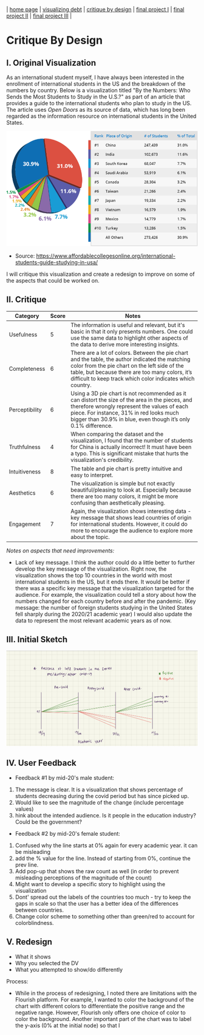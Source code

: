 | [home page](https://cmustudent.github.io/tswd-portfolio-templates/) | [visualizing debt](visualizing-government-debt) | [critique by design](critique-by-design) | [final project I](final-project-part-one) | [final project II](final-project-part-two) | [final project III](final-project-part-three) |

# Critique By Design

## I. Original Visualization
As an international student myself, I have always been interested in the enrollment of international students in the US and the breakdown of the numbers by country. Below is a visualization titled "By the Numbers: Who Sends the Most Students to Study in the U.S.?" as part of an article that provides a guide to the international students who plan to study in the US. The article uses _Open Doors_ as its source of data, which has long been regarded as the information resource on international students in the United States. 

![Original Visualization](study-in-the-US.png)
- Source: https://www.affordablecollegesonline.org/international-students-guide-studying-in-usa/

I will critique this visualization and create a redesign to improve on some of the aspects that could be worked on.

## II. Critique

| Category       | Score | Notes |
| -------------- | ----- |----- |
| Usefulness     |   5   | The information is useful and relevant, but it's basic in that it only presents numbers. One could use the same data to highlight other aspects of the data to derive more interesting insights. |
| Completeness   |   6   | There are a lot of colors. Between the pie chart and the table, the author indicated the matching color from the pie chart on the left side of the table, but because there are too many colors, it’s difficult to keep track which color indicates which country. |
| Perceptibility |   6   | Using a 3D pie chart is not recommended as it can distort the size of the area in the pieces, and therefore wrongly represent the values of each piece. For instance, 31% in red looks much bigger than 30.9% in blue, even though it’s only 0.1% difference. |
| Truthfulness   |   4   | When comparing the dataset and the visualization, I found that the number of students for China is actually incorrect! It must have been a typo. This is significant mistake that hurts the visualization's credibility. |
| Intuitiveness  |   8   | The table and pie chart is pretty intuitive and easy to interpret. |
| Aesthetics     |   6   | The visualization is simple but not exactly beautiful/pleasing to look at. Especially because there are too many colors, it might be more confusing than aesthetically pleasing. |
| Engagement     |   7   | Again, the visualization shows interesting data - key message that shows lead countries of origin for international students. However, it could do more to encourage the audience to explore more about the topic. |

*Notes on aspects that need improvements:*
- Lack of key message. I think the author could do a little better to further develop the key message of the visualization. Right now, the visualization shows the top 10 countries in the world with most international students in the US, but it ends there. It would be better if there was a specific key message that the visualization targeted for the audience. For example, the visualization could tell a story about how the numbers changed for each country before and after the pandemic. (Key message: the number of foreign students studying in the United States fell sharply during the 2020/21 academic year) I would also update the data to represent the most relevant academic years as of now. 

## III. Initial Sketch
![Sketch](sketch.jpg)

## IV. User Feedback
- Feedback #1 by mid-20's male student:
1) The message is clear. It is a visualization that shows percentage of students decreasing during the covid period but has since picked up.
2) Would like to see the magnitude of the change (include percentage values)
3) hink about the intended audience. Is it people in the education industry? Could be the government?

- Feedback #2 by mid-20's female student:
1) Confused why the line starts at 0% again for every academic year. it can be misleading
2) add the % value for the line. Instead of starting from 0%, continue the prev line.
3) Add pop-up that shows the raw count as well (in order to prevent misleading perceptions of the magnitude of the count)
4) Might want to develop a specific story to highlight using the visualization
5) Dont' spread out the labels of the countries too much - try to keep the gaps in scale so that the user has a better idea of the differences between countries.
6) Change color scheme to something other than green/red to account for colorblindness.  
  
## V. Redesign
<div class="flourish-embed flourish-slope" data-src="visualisation/15067570"><script src="https://public.flourish.studio/resources/embed.js"></script></div>

-	What it shows
-	Why you selected the DV
-	What you attempted to show/do differently

Process:
- While in the process of redesigning, I noted there are limitations with the Flourish platform. For example, I wanted to color the background of the chart with different colors to differentiate the positive range and the negative range. However, Flourish only offers one choice of color to color the background. Another important part of the chart was to label the y-axis (0% at the initial node) so that I
